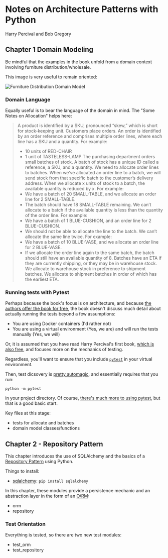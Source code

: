 # Notes on Architecture Patterns with Python

Harry Percival and Bob Gregory

## Chapter 1 Domain Modeling

Be mindful that the examples in the book unfold from a domain context involving furniture distribution/wholesale.

This image is very useful to remain oriented:

![Furniture Distribution Domain Model](https://i.imgur.com/hHMeVS1.png)

### Domain Language

Equally useful is to bear the language of the domain in mind. The "Some Notes on Allocation" helps here:

> A product is identified by a SKU, pronounced “skew,” which is short for stock-keeping unit. Customers place orders. 
> An order is identified by an order reference and comprises multiple order lines, where each line has a SKU and a quantity. 
> For example: 
> * 10 units of RED-CHAIR 
> * 1 unit of TASTELESS-LAMP 
> The purchasing department orders small batches of stock. 
> A batch of stock has a unique ID called a reference, a SKU, and a quantity. 
> We need to allocate order lines to batches. When we’ve allocated an order line to a batch, we will send stock from that specific batch to the customer’s delivery address. When we allocate x units of stock to a batch, the available quantity is reduced by x. 
> For example: 
> * We have a batch of 20 SMALL-TABLE, and we allocate an order line for 2 SMALL-TABLE. 
> * The batch should have 18 SMALL-TABLE remaining. 
> We can’t allocate to a batch if the available quantity is less than the quantity of the order line. 
> For example: 
> * We have a batch of 1 BLUE-CUSHION, and an order line for 2 BLUE-CUSHION. 
> * We should not be able to allocate the line to the batch. 
> We can’t allocate the same line twice. For example: 
> * We have a batch of 10 BLUE-VASE, and we allocate an order line for 2 BLUE-VASE. 
> * If we allocate the order line again to the same batch, the batch should still have an available quantity of 8. 
> Batches have an ETA if they are currently shipping, or they may be in warehouse stock. We allocate to warehouse stock in preference to shipment batches. We allocate to shipment batches in order of which has the earliest ETA.

### Running tests with Pytest

Perhaps because the book's focus is on architecture, and because [the authors offer the book for free](https://www.cosmicpython.com/book/preface.html), the book doesn't discuss much detail about actually running the tests beyond a few assumptions:

* You are using Docker containers (I'd rather not)
* You are using a virtual environment (Yes, we are) and will run the tests manually (Yes, we will)

Or, it is assumed that you have read Harry Percival's first book, [which is also free](https://www.obeythetestinggoat.com/pages/book.html#toc), and focuses more on the mechanics of testing.

Regardless, you'll want to ensure that you include [`pytest`](https://pypi.org/project/pytest/) in your virtual environment.

Then, test dicsovery is [pretty automagic](https://docs.pytest.org/en/stable/contents.html), and essentially requires that you run:

`python -m pytest` 

in your project directory.  Of course, [there's much more to using pytest](https://docs.pytest.org/en/stable/contents.html), but that is a good basic start.

Key files at this stage:

* tests for allocate and batches
* domain model classes/functions

## Chapter 2 - Repository Pattern

This chapter introduces the use of SQLAlchemy and the basics of a [Repository Pattern](https://codewithshadman.com/repository-pattern-csharp/) using Python.

Things to install:
* [sqlalchemy](https://docs.sqlalchemy.org/en/13/): `pip install sqlalchemy`

In this chapter, these modules provide a persistence mechanic and an abstraction layer in the form of an [O/RM](https://en.wikipedia.org/wiki/Object%E2%80%93relational_mapping):
* orm
* repository

### Test Orientation

Everything is tested, so there are two new test modules:
* test_orm
* test_repository